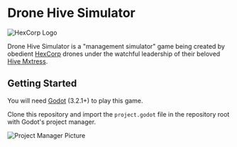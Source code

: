 # Drone Hive Simulator

![HexCorp Logo](https://raw.githubusercontent.com/HexCorpProgramming/drone-hive-simulator/feature/documentation/Documentation/README/HexCorpLogo.png)

Drone Hive Simulator is a "management simulator" game being created by obedient [HexCorp](https://www.hexcorp.net/) drones under the watchful leadership of their beloved [Hive Mxtress](https://twitter.com/HexLatex).

## Getting Started

You will need [Godot](https://godotengine.org/) (3.2.1+) to play this game. 

Clone this repository and import the `project.godot` file in the repository root with Godot's project manager.

![Project Manager Picture](https://raw.githubusercontent.com/HexCorpProgramming/drone-hive-simulator/feature/documentation/Documentation/README/ProjectManager.png)



